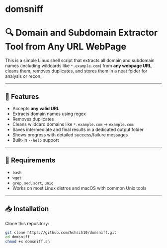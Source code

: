 # domsniff

# 🔍 Domain and Subdomain Extractor Tool from Any URL WebPage

This is a simple Linux shell script that extracts all domain and subdomain names (including wildcards like `*.example.com`) from **any webpage URL**, cleans them, removes duplicates, and stores them in a neat folder for analysis or recon.

---

## 🚀 Features

- Accepts **any valid URL**
- Extracts domain names using regex
- Removes duplicates
- Cleans wildcard domains like `*.example.com` → `example.com`
- Saves intermediate and final results in a dedicated output folder
- Shows progress with detailed success/failure messages
- Built-in `--help` support

---

## 🧰 Requirements

- `bash`
- `wget`
- `grep`, `sed`, `sort`, `uniq`
- Works on most Linux distros and macOS with common Unix tools

---

## 📥 Installation

Clone this repository:

```bash
git clone https://github.com/Ashsih10/domsniff.git
cd domsniff
chmod +x domsniff.sh
